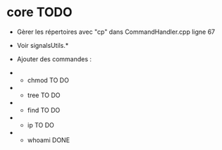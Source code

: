 # core TODO

* Gèrer les répertoires avec "cp" dans CommandHandler.cpp ligne 67

* Voir signalsUtils.*

* Ajouter des commandes :
*  - chmod      TO DO
*  - tree       TO DO
*  - find       TO DO
*  - ip         TO DO
*  - whoami     DONE
